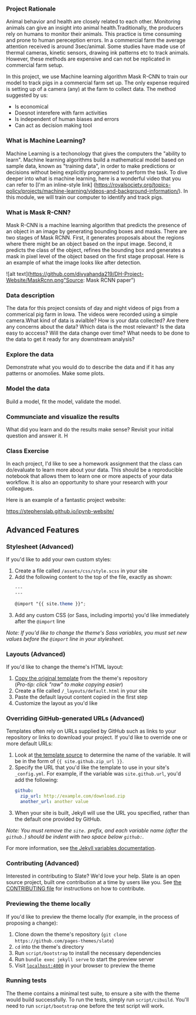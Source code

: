 ### Project Rationale 

Animal behavior and health are closely related to each other. Monitoring animals can give an insight into animal health.Traditionally, the producers rely on humans to monitor their animals. This practice is time consuming and prone to human pereception errors. In a commercial farm the average attention received is around 3sec/animal. Some studies have made use of thermal cameras, kinetic sensors, drawing ink patterns etc to track animals. However, these methods are expensive and can not be replicated in commercial farm setup.

In this project, we use Machine learning algorithm Mask R-CNN to train our model to track pigs in a commercial farm set up. The only expense required is setting up of a camera (any) at the farm to collect data. The method suggested by us:
   * Is economical
   * Doesnot interefere with farm activities
   * Is independent of human biases and errors
   * Can act as decision making tool 
        
### What is Machine Learning?

Machine Learning is a techonology that gives the computers the "ability to learn". Machine learning algorithms build a mathematical model based on sample data, known as "training data", in order to make predictions or decisions without being explicitly programmed to perform the task. To dive deeper into what is machine learning, here is a wonderful video that you can refer to [I'm an inline-style link] (https://royalsociety.org/topics-policy/projects/machine-learning/videos-and-background-information/). 
        In this module, we will train our computer to identify and track pigs. 

### What is Mask R-CNN?

Mask R-CNN is a machine learning algorithm that predicts the presence of an object in an image by generating bounding boxes and masks. There are two stages of Mask RCNN. First, it generates proposals about the regions where there might be an object based on the input image. Second, it predicts the class of the object, refines the bounding box and generates a mask in pixel level of the object based on the first stage proposal. Here is an example of what the image looks like after detection. 

![alt text](https://github.com/divyahanda219/DH-Project-Website/MaskRcnn.png"Source: Mask RCNN paper")

### Data description

The data for this project consists of day and night videos of pigs from a commerical pig farm in Iowa. The videos were recorded using a simple camera.What kind of data is avialble?  How is your data collected?  Are there any concerns about the data?  Which data is the most relevant?  Is the data easy to acccess? Will the data change over time?  What needs to be done to the data to get it ready for any downstream analysis?

### Explore the data

Demonstrate what you would do to describe the data and if it has any patterns or anomolies.  Make some plots.

### Model the data

Build a model, fit the model, validate the model.

### Communciate and visualize the results

What did you learn and do the results make sense?  Revisit your initial question and answer it.  H

### Class Exercise

In each project, I'd like to see a homework assignment that the class can do/evaluate to learn more about your data.  This should be a reproducible notebook that allows them to learn one or more aspects of your data workflow.  It is also an opportunity to share your research with your colleagues.

Here is an example of a fantastic project website:

https://stephenslab.github.io/ipynb-website/

## Advanced Features

### Stylesheet (Advanced)

If you'd like to add your own custom styles:

1. Create a file called `/assets/css/style.scss` in your site
2. Add the following content to the top of the file, exactly as shown:
    ```scss
    ---
    ---

    @import "{{ site.theme }}";
    ```
3. Add any custom CSS (or Sass, including imports) you'd like immediately after the `@import` line

*Note: If you'd like to change the theme's Sass variables, you must set new values before the `@import` line in your stylesheet.*

### Layouts (Advanced)

If you'd like to change the theme's HTML layout:

1. [Copy the original template](https://github.com/pages-themes/slate/blob/master/_layouts/default.html) from the theme's repository<br />(*Pro-tip: click "raw" to make copying easier*)
2. Create a file called `/_layouts/default.html` in your site
3. Paste the default layout content copied in the first step
4. Customize the layout as you'd like

### Overriding GitHub-generated URLs (Advanced)

Templates often rely on URLs supplied by GitHub such as links to your repository or links to download your project. If you'd like to override one or more default URLs:

1. Look at [the template source](https://github.com/pages-themes/slate/blob/master/_layouts/default.html) to determine the name of the variable. It will be in the form of `{{ site.github.zip_url }}`.
2. Specify the URL that you'd like the template to use in your site's `_config.yml`. For example, if the variable was `site.github.url`, you'd add the following:
    ```yml
    github:
      zip_url: http://example.com/download.zip
      another_url: another value
    ```
3. When your site is built, Jekyll will use the URL you specified, rather than the default one provided by GitHub.

*Note: You must remove the `site.` prefix, and each variable name (after the `github.`) should be indent with two space below `github:`.*

For more information, see [the Jekyll variables documentation](https://jekyllrb.com/docs/variables/).


### Contributing (Advanced)

Interested in contributing to Slate? We'd love your help. Slate is an open source project, built one contribution at a time by users like you. See [the CONTRIBUTING file](docs/CONTRIBUTING.md) for instructions on how to contribute.

### Previewing the theme locally

If you'd like to preview the theme locally (for example, in the process of proposing a change):

1. Clone down the theme's repository (`git clone https://github.com/pages-themes/slate`)
2. `cd` into the theme's directory
3. Run `script/bootstrap` to install the necessary dependencies
4. Run `bundle exec jekyll serve` to start the preview server
5. Visit [`localhost:4000`](http://localhost:4000) in your browser to preview the theme

### Running tests

The theme contains a minimal test suite, to ensure a site with the theme would build successfully. To run the tests, simply run `script/cibuild`. You'll need to run `script/bootstrap` one before the test script will work.
